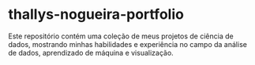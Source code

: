 # thallys-nogueira-portfolio
Este repositório contém uma coleção de meus projetos de ciência de dados, mostrando minhas habilidades e experiência no campo da análise de dados, aprendizado de máquina e visualização. 
